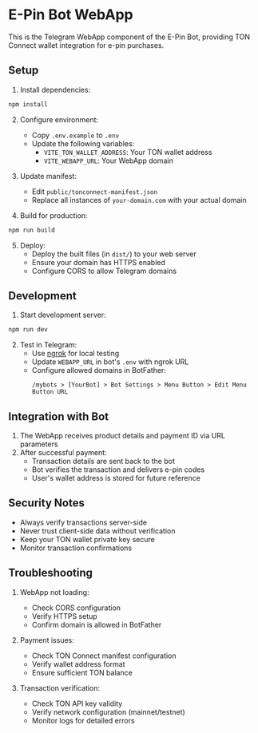 # E-Pin Bot WebApp

This is the Telegram WebApp component of the E-Pin Bot, providing TON Connect wallet integration for e-pin purchases.

## Setup

1. Install dependencies:

```bash
npm install
```

2. Configure environment:

   - Copy `.env.example` to `.env`
   - Update the following variables:
     - `VITE_TON_WALLET_ADDRESS`: Your TON wallet address
     - `VITE_WEBAPP_URL`: Your WebApp domain

3. Update manifest:

   - Edit `public/tonconnect-manifest.json`
   - Replace all instances of `your-domain.com` with your actual domain

4. Build for production:

```bash
npm run build
```

5. Deploy:
   - Deploy the built files (in `dist/`) to your web server
   - Ensure your domain has HTTPS enabled
   - Configure CORS to allow Telegram domains

## Development

1. Start development server:

```bash
npm run dev
```

2. Test in Telegram:
   - Use [ngrok](https://ngrok.com/) for local testing
   - Update `WEBAPP_URL` in bot's `.env` with ngrok URL
   - Configure allowed domains in BotFather:
     ```
     /mybots > [YourBot] > Bot Settings > Menu Button > Edit Menu Button URL
     ```

## Integration with Bot

1. The WebApp receives product details and payment ID via URL parameters
2. After successful payment:
   - Transaction details are sent back to the bot
   - Bot verifies the transaction and delivers e-pin codes
   - User's wallet address is stored for future reference

## Security Notes

- Always verify transactions server-side
- Never trust client-side data without verification
- Keep your TON wallet private key secure
- Monitor transaction confirmations

## Troubleshooting

1. WebApp not loading:

   - Check CORS configuration
   - Verify HTTPS setup
   - Confirm domain is allowed in BotFather

2. Payment issues:

   - Check TON Connect manifest configuration
   - Verify wallet address format
   - Ensure sufficient TON balance

3. Transaction verification:
   - Check TON API key validity
   - Verify network configuration (mainnet/testnet)
   - Monitor logs for detailed errors
